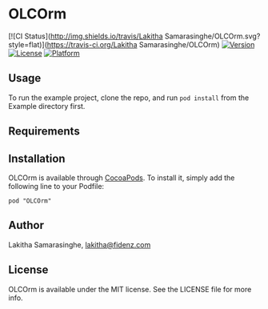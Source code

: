 # OLCOrm

[![CI Status](http://img.shields.io/travis/Lakitha Samarasinghe/OLCOrm.svg?style=flat)](https://travis-ci.org/Lakitha Samarasinghe/OLCOrm)
[![Version](https://img.shields.io/cocoapods/v/OLCOrm.svg?style=flat)](http://cocoadocs.org/docsets/OLCOrm)
[![License](https://img.shields.io/cocoapods/l/OLCOrm.svg?style=flat)](http://cocoadocs.org/docsets/OLCOrm)
[![Platform](https://img.shields.io/cocoapods/p/OLCOrm.svg?style=flat)](http://cocoadocs.org/docsets/OLCOrm)

## Usage

To run the example project, clone the repo, and run `pod install` from the Example directory first.

## Requirements

## Installation

OLCOrm is available through [CocoaPods](http://cocoapods.org). To install
it, simply add the following line to your Podfile:

    pod "OLCOrm"

## Author

Lakitha Samarasinghe, lakitha@fidenz.com

## License

OLCOrm is available under the MIT license. See the LICENSE file for more info.

